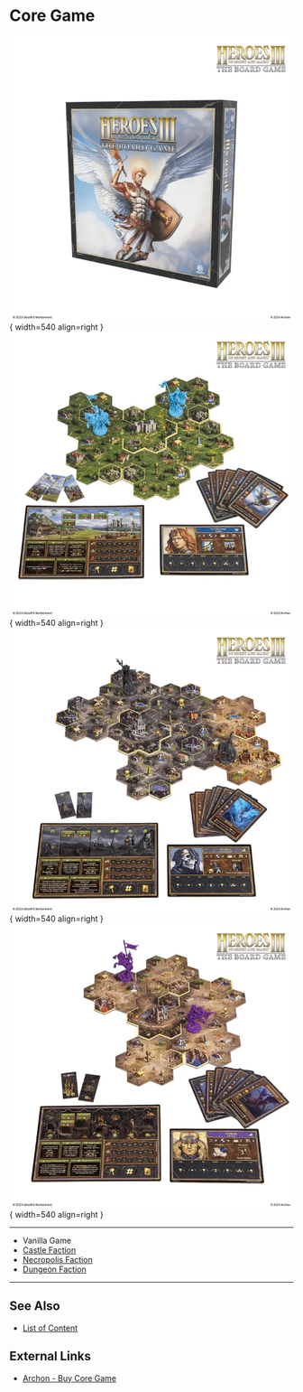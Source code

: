 # Core Game

![Core Game Box](../assets/content-core_game-box.webp){ width=540 align=right }
![Core Game Castle](../assets/content-core_game-inside_01.webp){ width=540 align=right }
![Core Game Necropolis](../assets/content-core_game-inside_02.webp){ width=540 align=right }
![Core Game Dungeon](../assets/content-core_game-inside_03.webp){ width=540 align=right }
___
- Vanilla Game
- [Castle Faction](../towns/castle.md)
- [Necropolis Faction](../towns/necropolis.md)
- [Dungeon Faction](../towns/dungeon.md)
___


## See Also

- [List of Content](index.md)


## External Links

- [Archon - Buy Core Game](https://archon-studio.com/homm3boardgame)
